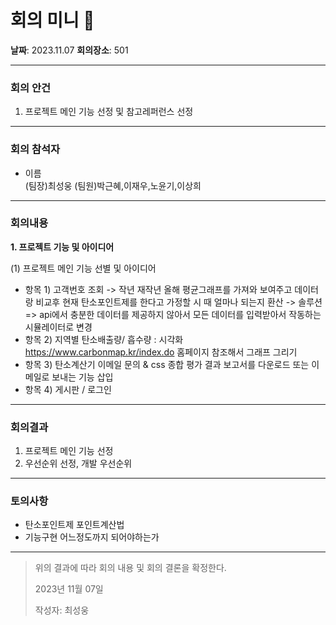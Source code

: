 # 회의 미니 📜
**날짜**: 2023.11.07 
**회의장소**: 501  

---

### 회의 안건
1. 프로젝트 메인 기능 선정 및 참고레퍼런스 선정

---

### 회의 참석자
- 이름  
(팀장)최성웅
(팀원)박근혜,이재우,노윤기,이상희
 

---

### 회의내용

**1. 프로젝트 기능 및 아이디어**

   (1) 프로젝트 메인 기능 선별 및 아이디어
   
   - 항목 1) 고객번호 조회 -> 작년 재작년 올해 평균그래프를 가져와 보여주고 데이터랑 비교후 현재 탄소포인트제를 한다고 가정할 시 때 얼마나 되는지 환산 
            -> 솔루션  =>  api에서 충분한 데이터를 제공하지 않아서 모든 데이터를 입력받아서 작동하는 시뮬레이터로 변경
   - 항목 2) 지역별 탄소배출량/ 흡수량 : 시각화
            https://www.carbonmap.kr/index.do 홈페이지 참조해서 그래프 그리기
   - 항목 3) 탄소계산기
            이메일 문의 & css
            종합 평가 결과 보고서를 다운로드 또는 이메일로 보내는 기능 삽입
   - 항목 4) 게시판 / 로그인
   
   
 
   

---

### 회의결과
1. 프로젝트 메인 기능 선정
2. 우선순위 선정, 개발 우선순위

---

### 토의사항
- 탄소포인트제 포인트계산법
- 기능구현 어느정도까지 되어야하는가


---

> 위의 결과에 따라 회의 내용 및 회의 결론을 확정한다.
>
> 2023년 11월 07일
>
> 작성자: 최성웅

